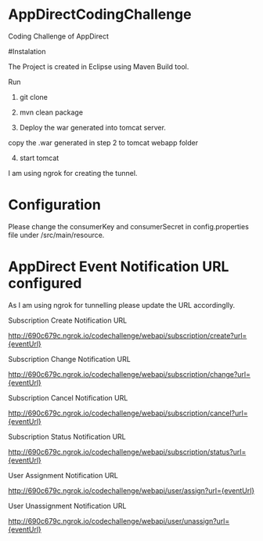 # AppDirectCodingChallenge
Coding Challenge of AppDirect


#Instalation

The Project is created in Eclipse using Maven Build tool.

Run 
1) git clone 

2) mvn clean package

3) Deploy the war generated into tomcat server.

  copy the .war generated in step 2 to tomcat webapp folder

4) start tomcat

I am using ngrok for creating the tunnel.

# Configuration

Please change the consumerKey and consumerSecret in config.properties file under /src/main/resource.



# AppDirect Event Notification URL configured

As I am using ngrok for tunnelling please update the URL accordinglly.

Subscription Create Notification URL

http://690c679c.ngrok.io/codechallenge/webapi/subscription/create?url={eventUrl}

Subscription Change Notification URL

http://690c679c.ngrok.io/codechallenge/webapi/subscription/change?url={eventUrl}

Subscription Cancel Notification URL

http://690c679c.ngrok.io/codechallenge/webapi/subscription/cancel?url={eventUrl}

Subscription Status Notification URL

http://690c679c.ngrok.io/codechallenge/webapi/subscription/status?url={eventUrl}

User Assignment Notification URL

http://690c679c.ngrok.io/codechallenge/webapi/user/assign?url={eventUrl}

User Unassignment Notification URL

http://690c679c.ngrok.io/codechallenge/webapi/user/unassign?url={eventUrl}

